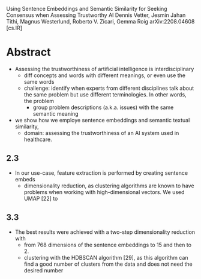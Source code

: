 Using Sentence Embeddings and Semantic Similarity for Seeking Consensus when Assessing Trustworthy AI
Dennis Vetter, Jesmin Jahan Tithi, Magnus Westerlund, Roberto V. Zicari, Gemma Roig
arXiv:2208.04608 [cs.IR]

# Abstract

* Assessing the trustworthiness of artificial intelligence is interdisciplinary
  * diff concepts and words with different meanings, or even use the same words
  * challenge: identify when experts from different disciplines talk about the
    same problem but use different terminologies. In other words, the problem
    * group problem descriptions (a.k.a. issues) with the same semantic meaning
* we show how we employe sentence embeddings and semantic textual similarity,
  * domain: assessing the trustworthiness of an AI system used in healthcare.

## 2.3

* In our use-case, feature extraction is performed by creating sentence embeds
  * dimensionality reduction, as clustering algorithms are known to have
    problems when working with high-dimensional vectors. We used UMAP [22] to

## 3.3

* The best results were achieved with a two-step dimensionality reduction with
  * from 768 dimensions of the sentence embeddings to 15 and then to 2.
  * clustering with the HDBSCAN algorithm [29], as this algorithm can find a
    good number of clusters from the data and does not need the desired number
